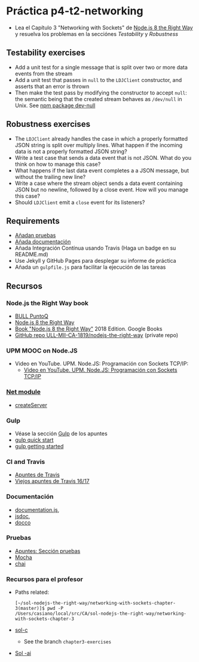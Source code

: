 # Práctica p4-t2-networking

* Lea el Capítulo 3 "Networking with Sockets" de [Node.js 8 the Right Way]({{site.bull_permanente}}/15vbjs7/ullsfx4340000000247287) y resuelva los problemas en la secciónes *Testability* y *Robustness*


## Testability exercises

* Add a unit test for a single message that is split over two or more data events from the stream
* Add a unit test that passes in `null` to the `LDJClient` constructor, and asserts that an error is thrown 
* Then make the test pass by modifying the constructor to accept `null`: the semantic being that the created stream behaves as `/dev/null` in Unix. See [npm package dev-null](https://www.npmjs.com/package/dev-null)

## Robustness exercises

* The `LDJClient` already handles the case in which a properly formatted JSON string is split over multiply lines.  What happen if the incoming data is not a properly formatted JSON string?
* Write a test case that sends a data event that is not JSON. What do you think on how to manage this case?
* What happens if the last data event completes a a JSON message, but without the trailing new line?
* Write a case where the stream object sends a data event containing JSON but no newline, followed by a close event. How will you manage this case?
* Should `LDJClient` emit a `close` event for its listeners? 

## Requirements


* [Añadan pruebas](#pruebas)
* [Añada documentación](#documentaci%C3%B3n)
* Añada Integración Contínua usando Travis (Haga un badge en su README.md)
* Use Jekyll y GitHub Pages para desplegar su informe de práctica
* Añada un `gulpfile.js` para facilitar la ejecución de las tareas

## Recursos

### Node.js the Right Way book

* [BULL PuntoQ](https://www.ull.es/servicios/biblioteca/servicios/puntoq/)
* [Node.js 8 the Right Way]({{site.bull_permanente}}/15vbjs7/ullsfx4340000000247287)
* [Book "Node.js 8 the Right Way"](https://books.google.es/books?id=oA9QDwAAQBAJ&lpg=PT96&dq=should%20ldjclient%20emit%20a%20close%20event&hl=es&pg=PT61#v=onepage&q=should%20ldjclient%20emit%20a%20close%20event&f=false) 2018 Edition. Google Books
* [GitHub repo ULL-MII-CA-1819/nodejs-the-right-way](https://github.com/ULL-MII-CA-1819/nodejs-the-right-way) (private repo)

### UPM MOOC on Node.JS

* Video en YouTube. UPM. Node.JS: Programación con Sockets TCP/IP:
    - [Video en YouTube. UPM. Node.JS: Programación con Sockets TCP/IP](https://youtu.be/UjH7hw9fWWQ)


### [Net module](https://nodejs.org/api/net.html)

* [createServer](https://nodejs.org/api/net.html#net_net_createserver_options_connectionlistener)

### Gulp

* Véase la sección [Gulp](https://casianorodriguezleon.gitbooks.io/ull-esit-1617/apuntes/gulp/) de los apuntes
* [gulp quick start](https://gulpjs.com/docs/en/getting-started/quick-start)
* [gulp getting started](https://gulpjs.org/getting-started.html)

### CI and Travis

* [Apuntes de Travis]({{site.baseurl}}/tema1-introduccion/travis)
* [Viejos apuntes de Travis 16/17](https://crguezl.github.io/ull-esit-1617/_book/apuntes/pruebas/travis.html)

### Documentación

* [documentation.js](http://documentation.js.org/), 
* [jsdoc](https://www.npmjs.com/package/jsdoc), 
* [docco](http://jashkenas.github.io/docco/)

### Pruebas


* [Apuntes: Sección pruebas]({{site.baseurl}}/tema1-introduccion/pruebas)
* [Mocha](https://mochajs.org/)
* [chai](https://www.chaijs.com/)

### Recursos para el profesor

* Paths related:

  ```
  [~/sol-nodejs-the-right-way/networking-with-sockets-chapter-3(master)]$ pwd -P
  /Users/casiano/local/src/CA/sol-nodejs-the-right-way/networking-with-sockets-chapter-3

  ```

* [sol-c](https://github.com/ULL-MII-CA-1819/nodejs-the-right-way/tree/master/networking-with-sockets-chapter-3)
  - See the branch `chapter3-exercises`
* [Sol -ai](https://github.com/ULL-MII-CA-1819/networking-ale-ivan)
